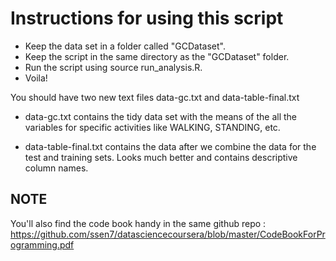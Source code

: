 # Instructions for using this script

* Keep the data set in a folder called "GCDataset".
* Keep the script in the same directory as the "GCDataset" folder.
* Run the script using source run_analysis.R.
* Voila!

 You should have two new text files data-gc.txt and data-table-final.txt

* data-gc.txt contains the tidy data set with the means of the all the variables for specific activities like WALKING, STANDING, etc.

* data-table-final.txt contains the data after we combine the data for the test and training sets. Looks much better and contains descriptive column names.

## NOTE

You'll also find the code book handy in the same github repo : https://github.com/ssen7/datasciencecoursera/blob/master/CodeBookForProgramming.pdf